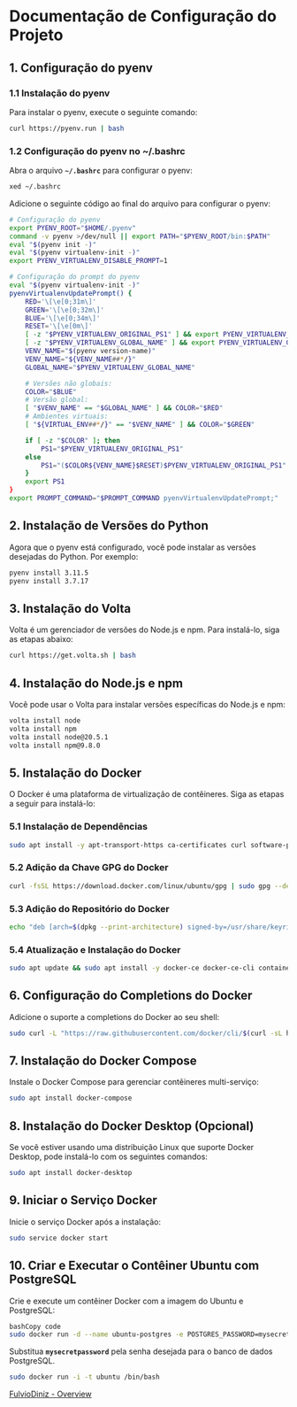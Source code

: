 # **Documentação de Configuração do Projeto**

## **1. Configuração do pyenv**

### **1.1 Instalação do pyenv**

Para instalar o pyenv, execute o seguinte comando:

```bash
curl https://pyenv.run | bash

```

### **1.2 Configuração do pyenv no ~/.bashrc**

Abra o arquivo **`~/.bashrc`** para configurar o pyenv:

```bash
xed ~/.bashrc

```

Adicione o seguinte código ao final do arquivo para configurar o pyenv:

```bash
# Configuração do pyenv
export PYENV_ROOT="$HOME/.pyenv"
command -v pyenv >/dev/null || export PATH="$PYENV_ROOT/bin:$PATH"
eval "$(pyenv init -)"
eval "$(pyenv virtualenv-init -)"
export PYENV_VIRTUALENV_DISABLE_PROMPT=1

# Configuração do prompt do pyenv
eval "$(pyenv virtualenv-init -)"
pyenvVirtualenvUpdatePrompt() {
    RED='\[\e[0;31m\]'
    GREEN='\[\e[0;32m\]'
    BLUE='\[\e[0;34m\]'
    RESET='\[\e[0m\]'
    [ -z "$PYENV_VIRTUALENV_ORIGINAL_PS1" ] && export PYENV_VIRTUALENV_ORIGINAL_PS1="$PS1"
    [ -z "$PYENV_VIRTUALENV_GLOBAL_NAME" ] && export PYENV_VIRTUALENV_GLOBAL_NAME="$(pyenv global)"
    VENV_NAME="$(pyenv version-name)"
    VENV_NAME="${VENV_NAME##*/}"
    GLOBAL_NAME="$PYENV_VIRTUALENV_GLOBAL_NAME"

    # Versões não globais:
    COLOR="$BLUE"
    # Versão global:
    [ "$VENV_NAME" == "$GLOBAL_NAME" ] && COLOR="$RED"
    # Ambientes virtuais:
    [ "${VIRTUAL_ENV##*/}" == "$VENV_NAME" ] && COLOR="$GREEN"

    if [ -z "$COLOR" ]; then
        PS1="$PYENV_VIRTUALENV_ORIGINAL_PS1"
    else
        PS1="($COLOR${VENV_NAME}$RESET)$PYENV_VIRTUALENV_ORIGINAL_PS1"
    }
    export PS1
}
export PROMPT_COMMAND="$PROMPT_COMMAND pyenvVirtualenvUpdatePrompt;"

```

## **2. Instalação de Versões do Python**

Agora que o pyenv está configurado, você pode instalar as versões desejadas do Python. Por exemplo:

```bash
pyenv install 3.11.5
pyenv install 3.7.17

```

## **3. Instalação do Volta**

Volta é um gerenciador de versões do Node.js e npm. Para instalá-lo, siga as etapas abaixo:

```bash
curl https://get.volta.sh | bash

```

## **4. Instalação do Node.js e npm**

Você pode usar o Volta para instalar versões específicas do Node.js e npm:

```bash
volta install node
volta install npm
volta install node@20.5.1
volta install npm@9.8.0

```

## **5. Instalação do Docker**

O Docker é uma plataforma de virtualização de contêineres. Siga as etapas a seguir para instalá-lo:

### **5.1 Instalação de Dependências**

```bash
sudo apt install -y apt-transport-https ca-certificates curl software-properties-common gnupg lsb-release

```

### **5.2 Adição da Chave GPG do Docker**

```bash
curl -fsSL https://download.docker.com/linux/ubuntu/gpg | sudo gpg --dearmor -o /usr/share/keyrings/docker-archive-keyring.gpg

```

### **5.3 Adição do Repositório do Docker**

```bash
echo "deb [arch=$(dpkg --print-architecture) signed-by=/usr/share/keyrings/docker-archive-keyring.gpg] https://download.docker.com/linux/ubuntu jammy stable" | sudo tee /etc/apt/sources.list.d/docker.list > /dev/null

```

### **5.4 Atualização e Instalação do Docker**

```bash
sudo apt update && sudo apt install -y docker-ce docker-ce-cli containerd.io docker-buildx-plugin

```

## **6. Configuração do Completions do Docker**

Adicione o suporte a completions do Docker ao seu shell:

```bash
sudo curl -L "https://raw.githubusercontent.com/docker/cli/$(curl -sL https://api.github.com/repos/docker/docker/releases/latest | grep tag_name | cut -d'"' -f 4)/contrib/completion/bash/docker" -o /etc/bash_completion.d/docker

```

## **7. Instalação do Docker Compose**

Instale o Docker Compose para gerenciar contêineres multi-serviço:

```bash
sudo apt install docker-compose

```

## **8. Instalação do Docker Desktop (Opcional)**

Se você estiver usando uma distribuição Linux que suporte Docker Desktop, pode instalá-lo com os seguintes comandos:

```bash
sudo apt install docker-desktop

```

## **9. Iniciar o Serviço Docker**

Inicie o serviço Docker após a instalação:

```bash
sudo service docker start

```

## **10. Criar e Executar o Contêiner Ubuntu com PostgreSQL**

Crie e execute um contêiner Docker com a imagem do Ubuntu e PostgreSQL:

```bash
bashCopy code
sudo docker run -d --name ubuntu-postgres -e POSTGRES_PASSWORD=mysecretpassword -p 5432:5432 postgres:latest

```

Substitua **`mysecretpassword`** pela senha desejada para o banco de dados PostgreSQL.

```bash
sudo docker run -i -t ubuntu /bin/bash

```

[FulvioDiniz - Overview](https://github.com/FulvioDiniz)
